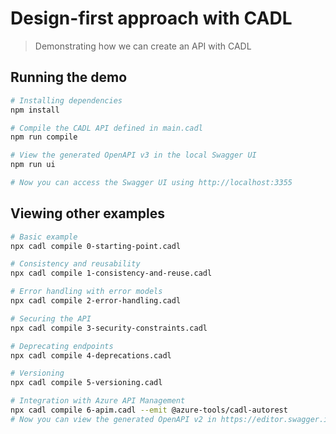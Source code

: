 # Design-first approach with CADL

> Demonstrating how we can create an API with CADL

## Running the demo

```sh
# Installing dependencies
npm install

# Compile the CADL API defined in main.cadl
npm run compile

# View the generated OpenAPI v3 in the local Swagger UI
npm run ui

# Now you can access the Swagger UI using http://localhost:3355
```

## Viewing other examples

```sh
# Basic example
npx cadl compile 0-starting-point.cadl

# Consistency and reusability
npx cadl compile 1-consistency-and-reuse.cadl

# Error handling with error models
npx cadl compile 2-error-handling.cadl

# Securing the API
npx cadl compile 3-security-constraints.cadl

# Deprecating endpoints
npx cadl compile 4-deprecations.cadl

# Versioning
npx cadl compile 5-versioning.cadl

# Integration with Azure API Management
npx cadl compile 6-apim.cadl --emit @azure-tools/cadl-autorest
# Now you can view the generated OpenAPI v2 in https://editor.swagger.io/ and import it into your APIM instance
```